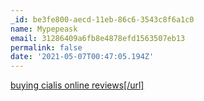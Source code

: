 ```yaml
---
_id: be3fe800-aecd-11eb-86c6-3543c8f6a1c0
name: Mypepeask
email: 31286409a6fb8e4878efd1563507eb13
permalink: false
date: '2021-05-07T00:47:05.194Z'
---
```

<a href=http://gcialisk.com/>buying cialis online reviews[/url]
